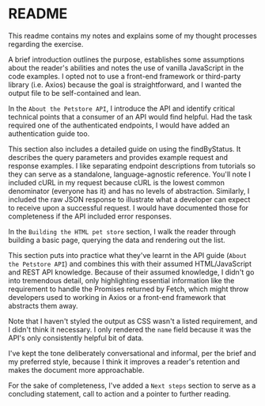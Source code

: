 # README

This readme contains my notes and explains some of my thought processes regarding the exercise.

A brief introduction outlines the purpose, establishes some assumptions about the reader's abilities and notes the use of vanilla JavaScript in the code examples. I opted not to use a front-end framework or third-party library (i.e. Axios) because the goal is straightforward, and I wanted the output file to be self-contained and lean.

In the `About the Petstore API`, I introduce the API and identify critical technical points that a consumer of an API would find helpful. Had the task required one of the authenticated endpoints, I would have added an authentication guide too.

This section also includes a detailed guide on using the findByStatus. It describes the query parameters and provides example request and response examples. I like separating endpoint descriptions from tutorials so they can serve as a standalone, language-agnostic reference. You'll note I included cURL in my request because cURL is the lowest common denominator (everyone has it) and has no levels of abstraction. Similarly, I included the raw JSON response to illustrate what a developer can expect to receive upon a successful request. I would have documented those for completeness if the API included error responses.

In the `Building the HTML pet store` section, I walk the reader through building a basic page, querying the data and rendering out the list.

This section puts into practice what they've learnt in the API guide (`About the Petstore API`) and combines this with their assumed HTML/JavaScript and REST API knowledge. Because of their assumed knowledge, I didn't go into tremendous detail, only highlighting essential information like the requirement to handle the Promises returned by Fetch, which might throw developers used to working in Axios or a front-end framework that abstracts them away.

Note that I haven't styled the output as CSS wasn't a listed requirement, and I didn't think it necessary. I only rendered the `name` field because it was the API's only consistently helpful bit of data.

I've kept the tone deliberately conversational and informal, per the brief and my preferred style, because I think it improves a reader's retention and makes the document more approachable.

For the sake of completeness, I've added a `Next steps` section to serve as a concluding statement, call to action and a pointer to further reading.